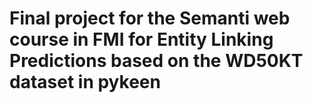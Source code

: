 # Final project for the Semanti web course in FMI for Entity Linking Predictions based on the WD50KT dataset in pykeen
